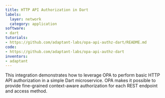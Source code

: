 ```yaml
---
title: HTTP API Authorization in Dart
labels:
  layer: network
  category: application
software:
- dart
tutorials:
- https://github.com/adaptant-labs/opa-api-authz-dart/README.md
code:
- https://github.com/adaptant-labs/opa-api-authz-dart
inventors:
- adaptant
---
```

This integration demonstrates how to leverage OPA to perform basic HTTP API authorization in a simple Dart microservice. OPA makes it possible to provide fine-grained context-aware authorization for each REST endpoint and access method.
